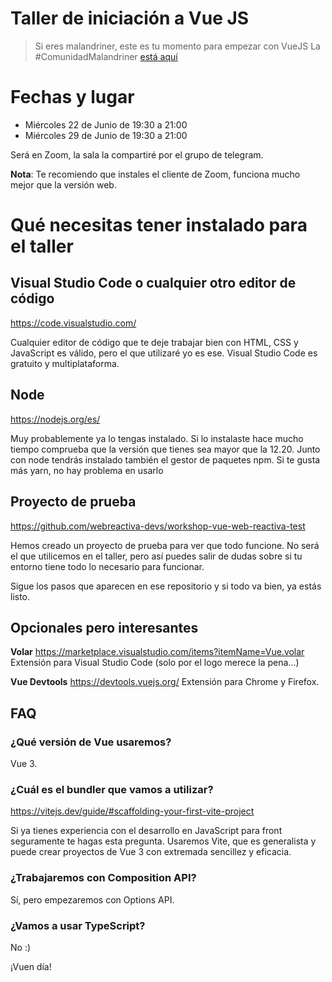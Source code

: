 # Taller de iniciación a Vue JS

> Si eres malandriner, este es tu momento para empezar con VueJS
> La #ComunidadMalandriner [está aquí](https://danielprimo.io)

# Fechas y lugar

- Miércoles 22 de Junio de 19:30 a 21:00
- Miércoles 29 de Junio de 19:30 a 21:00

Será en Zoom, la sala la compartiré por el grupo de telegram. 

**Nota**: Te recomiendo que instales el cliente de Zoom, funciona mucho mejor que la versión web.


# Qué necesitas tener instalado para el taller

## Visual Studio Code o cualquier otro editor de código
https://code.visualstudio.com/

Cualquier editor de código que te deje trabajar bien con HTML, CSS y JavaScript es válido, pero el que utilizaré yo es ese. Visual Studio Code es gratuito y multiplataforma.

## Node 
https://nodejs.org/es/

Muy probablemente ya lo tengas instalado. Si lo instalaste hace mucho tiempo comprueba que la versión que tienes sea mayor que la 12.20. Junto con node tendrás instalado también el gestor de paquetes npm. Si te gusta más yarn, no hay problema en usarlo

## Proyecto de prueba
https://github.com/webreactiva-devs/workshop-vue-web-reactiva-test

Hemos creado un proyecto de prueba para ver que todo funcione. No será el que utilicemos en el taller, pero así puedes salir de dudas sobre si tu entorno tiene todo lo necesario para funcionar.

Sigue los pasos que aparecen en ese repositorio y si todo va bien, ya estás listo.

## Opcionales pero interesantes

**Volar**
https://marketplace.visualstudio.com/items?itemName=Vue.volar
Extensión para Visual Studio Code (solo por el logo merece la pena...)

**Vue Devtools**
https://devtools.vuejs.org/
Extensión para Chrome y Firefox. 


## FAQ

### ¿Qué versión de Vue usaremos?

Vue 3.

### ¿Cuál es el bundler que vamos a utilizar?
https://vitejs.dev/guide/#scaffolding-your-first-vite-project

Si ya tienes experiencia con el desarrollo en JavaScript para front seguramente te hagas esta pregunta. Usaremos Vite, que es generalista y puede crear proyectos de Vue 3 con extremada sencillez y eficacia.

### ¿Trabajaremos con Composition API?

Sí, pero empezaremos con Options API.

### ¿Vamos a usar TypeScript?

No :)


¡Vuen día!